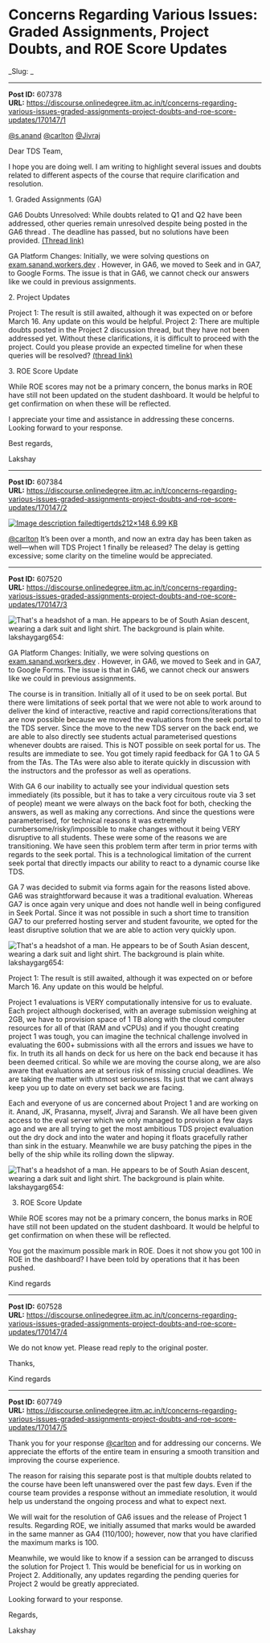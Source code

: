 # Concerns Regarding Various Issues: Graded Assignments, Project Doubts, and ROE Score Updates
_Slug: _

---
**Post ID:** 607378  
**URL:** https://discourse.onlinedegree.iitm.ac.in/t/concerns-regarding-various-issues-graded-assignments-project-doubts-and-roe-score-updates/170147/1  

[@s.anand](/u/s.anand) [@carlton](/u/carlton) [@Jivraj](/u/jivraj)


Dear TDS Team,


I hope you are doing well. I am writing to highlight several issues and doubts related to different aspects of the course that require clarification and resolution.


[](#p-607378-h-1-graded-assignments-ga-1)1. Graded Assignments (GA)


GA6 Doubts Unresolved: While doubts related to Q1 and Q2 have been addressed, other queries remain unresolved despite being posted in the GA6 thread . The deadline has passed, but no solutions have been provided. [(Thread link)](https://discourse.onlinedegree.iitm.ac.in/t/graded-assignment-6/169283)




GA Platform Changes: Initially, we were solving questions on [exam.sanand.workers.dev](https://exam.sanand.workers.dev) . However, in GA6, we moved to Seek and in GA7, to Google Forms. The issue is that in GA6, we cannot check our answers like we could in previous assignments.




[](#p-607378-h-2-project-updates-2)2. Project Updates

Project 1: The result is still awaited, although it was expected on or before March 16. Any update on this would be helpful.
Project 2: There are multiple doubts posted in the Project 2 discussion thread, but they have not been addressed yet. Without these clarifications, it is difficult to proceed with the project. Could you please provide an expected timeline for when these queries will be resolved?  [(thread link)](https://discourse.onlinedegree.iitm.ac.in/t/project-2-tds-solver-discussion-thread/169029/29)

[](#p-607378-h-3-roe-score-update-3)3. ROE Score Update

While ROE scores may not be a primary concern, the bonus marks in ROE have still not been updated on the student dashboard. It would be helpful to get confirmation on when these will be reflected.

I appreciate your time and assistance in addressing these concerns. Looking forward to your response.


Best regards,


Lakshay

---
**Post ID:** 607384  
**URL:** https://discourse.onlinedegree.iitm.ac.in/t/concerns-regarding-various-issues-graded-assignments-project-doubts-and-roe-score-updates/170147/2  

[![Image description failed](https://europe1.discourse-cdn.com/flex013/uploads/iitm/original/3X/b/c/bc1f2c2f106b8b831e2bcefea909fd707667a72c.jpeg)tigertds212×148 6.99 KB](https://europe1.discourse-cdn.com/flex013/uploads/iitm/original/3X/b/c/bc1f2c2f106b8b831e2bcefea909fd707667a72c.jpeg)


[@carlton](/u/carlton) It’s been over a month, and now an extra day has been taken as well—when will TDS Project 1 finally be released? The delay is getting excessive; some clarity on the timeline would be appreciated.

---
**Post ID:** 607520  
**URL:** https://discourse.onlinedegree.iitm.ac.in/t/concerns-regarding-various-issues-graded-assignments-project-doubts-and-roe-score-updates/170147/3  

![That's a headshot of a man.  He appears to be of South Asian descent, wearing a dark suit and light shirt.  The background is plain white.
](https://dub1.discourse-cdn.com/flex013/user_avatar/discourse.onlinedegree.iitm.ac.in/lakshaygarg654/48/129814_2.png) lakshaygarg654:

GA Platform Changes: Initially, we were solving questions on [exam.sanand.workers.dev](https://exam.sanand.workers.dev) . However, in GA6, we moved to Seek and in GA7, to Google Forms. The issue is that in GA6, we cannot check our answers like we could in previous assignments.




The course is in transition. Initially all of it used to be on seek portal. But there were limitations of seek portal that we were not able to work around to deliver the kind of interactive, reactive and rapid corrections/iterations that are now possible because we moved the evaluations from the seek portal to the TDS server. Since the move to the new TDS server on the back end, we are able to also directly see students actual parameterised questions whenever doubts are raised. This is NOT possible on seek portal for us. The results are immediate to see. You got timely rapid feedback for GA 1 to GA 5 from the TAs. The TAs were also able to iterate quickly in discussion with the instructors and the professor as well as operations.


With GA 6 our inability to actually see your individual question sets immediately (its possible, but it has to take a very circuitous route via 3 set of people) meant we were always on the back foot for both, checking the answers, as well as making any corrections. And since the questions were parameterised, for technical reasons it was extremely cumbersome/risky/impossible to make changes without it being VERY disruptive to all students. These were some of the reasons we are transitioning. We have seen this problem term after term in prior terms with regards to the seek portal. This is a technological limitation of the current seek portal that directly impacts our ability to react to a dynamic course like TDS.


GA 7 was decided to submit via forms again for the reasons listed above. GA6 was straightforward because it was a traditional evaluation. Whereas GA7 is once again very unique and does not handle well in being configured in Seek Portal. Since it was not possible in such a short time to transition GA7 to our preferred hosting server and student favourite, we opted for the least disruptive solution that we are able to action very quickly upon.





![That's a headshot of a man.  He appears to be of South Asian descent, wearing a dark suit and light shirt.  The background is plain white.
](https://dub1.discourse-cdn.com/flex013/user_avatar/discourse.onlinedegree.iitm.ac.in/lakshaygarg654/48/129814_2.png) lakshaygarg654:

Project 1: The result is still awaited, although it was expected on or before March 16. Any update on this would be helpful.




Project 1 evaluations is VERY computationally intensive for us to evaluate. Each project although dockerised, with an average submission weighing at 2GB, we have to provision space of 1 TB along with the cloud computer resources for all of that (RAM and vCPUs) and if you thought creating project 1 was tough, you can imagine the technical challenge involved in evaluating the 600+ submissions with all the errors and issues we have to fix. In truth its all hands on deck for us here on the back end because it has been deemed critical. So while we are moving the course along, we are also aware that evaluations are at serious risk of missing crucial deadlines. We are taking the matter with utmost seriousness. Its just that we cant always keep you up to date on every set back we are facing.


Each and everyone of us are concerned about Project 1 and are working on it. Anand, JK, Prasanna, myself, Jivraj and Saransh. We all have been given access to the eval server which we only managed to provision a few days ago and we are all trying to get the most ambitious TDS project evaluation out the dry dock and into the water and hoping it floats gracefully rather than sink in the estuary. Meanwhile we are busy patching the pipes in the belly of the ship while its rolling down the slipway.





![That's a headshot of a man.  He appears to be of South Asian descent, wearing a dark suit and light shirt.  The background is plain white.
](https://dub1.discourse-cdn.com/flex013/user_avatar/discourse.onlinedegree.iitm.ac.in/lakshaygarg654/48/129814_2.png) lakshaygarg654:

3. ROE Score Update

While ROE scores may not be a primary concern, the bonus marks in ROE have still not been updated on the student dashboard. It would be helpful to get confirmation on when these will be reflected.



You got the maximum possible mark in ROE. Does it not show you got 100 in ROE in the dashboard? I have been told by operations that it has been pushed.


Kind regards

---
**Post ID:** 607528  
**URL:** https://discourse.onlinedegree.iitm.ac.in/t/concerns-regarding-various-issues-graded-assignments-project-doubts-and-roe-score-updates/170147/4  

We do not know yet. Please read reply to the original poster.


Thanks,


Kind regards

---
**Post ID:** 607749  
**URL:** https://discourse.onlinedegree.iitm.ac.in/t/concerns-regarding-various-issues-graded-assignments-project-doubts-and-roe-score-updates/170147/5  

Thank you for your response [@carlton](/u/carlton) and for addressing our concerns. We appreciate the efforts of the entire team in ensuring a smooth transition and improving the course experience.


The reason for raising this separate post is that multiple doubts related to the course have been left unanswered over the past few days. Even if the course team provides a response without an immediate resolution, it would help us understand the ongoing process and what to expect next.


We will wait for the resolution of GA6 issues and the release of Project 1 results. Regarding ROE, we initially assumed that marks would be awarded in the same manner as GA4 (110/100); however, now that you have clarified the maximum marks is 100.


Meanwhile, we would like to know if a session can be arranged to discuss the solution for Project 1. This would be beneficial for us in working on Project 2. Additionally, any updates regarding the pending queries for Project 2 would be greatly appreciated.


Looking forward to your response.


Regards,


Lakshay

